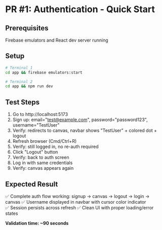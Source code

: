 # PR #1: Authentication - Quick Start

## Prerequisites
Firebase emulators and React dev server running

## Setup
```bash
# Terminal 1
cd app && firebase emulators:start

# Terminal 2  
cd app && npm run dev
```

## Test Steps
1. Go to http://localhost:5173
2. Sign up: email="test@example.com", password="password123", username="TestUser"
3. Verify: redirects to canvas, navbar shows "TestUser" + colored dot + logout
4. Refresh browser (Cmd/Ctrl+R)
5. Verify: still logged in, no re-auth required
6. Click "Logout" button
7. Verify: back to auth screen
8. Log in with same credentials
9. Verify: canvas appears again

## Expected Result
✅ Complete auth flow working: signup → canvas → logout → login → canvas
✅ Username displayed in navbar with cursor color indicator  
✅ Session persists across refresh
✅ Clean UI with proper loading/error states

**Validation time: ~90 seconds**
